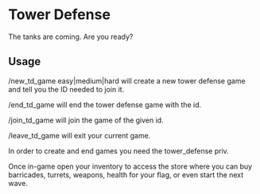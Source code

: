 # Tower Defense

The tanks are coming. Are you ready?

## Usage

/new_td_game easy|medium|hard will create a new tower defense game and tell you the ID needed to join it.

/end_td_game <id> will end the tower defense game with the id.

/join_td_game <id> will join the game of the given id.

/leave_td_game will exit your current game.

In order to create and end games you need the tower_defense priv.

Once in-game open your inventory to access the store where you can buy barricades, turrets, weapons, health for your flag, or even start the next wave.
